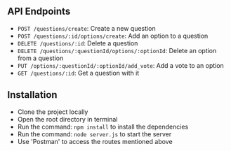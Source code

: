 ## API Endpoints

- `POST /questions/create`: Create a new question
- `POST /questions/:id/options/create`: Add an option to a question
- `DELETE /questions/:id`: Delete a question
- `DELETE /questions/:questionId/options/:optionId`: Delete an option from a question
- `PUT /options/:questionId/:optionId/add_vote`: Add a vote to an option
- `GET /questions/:id`: Get a question with it

## Installation
- Clone the project locally
- Open the root directory in terminal
- Run the command: `npm install` to install the dependencies
- Run the command: `node server.js` to start the server
- Use 'Postman' to access the routes mentioned above
